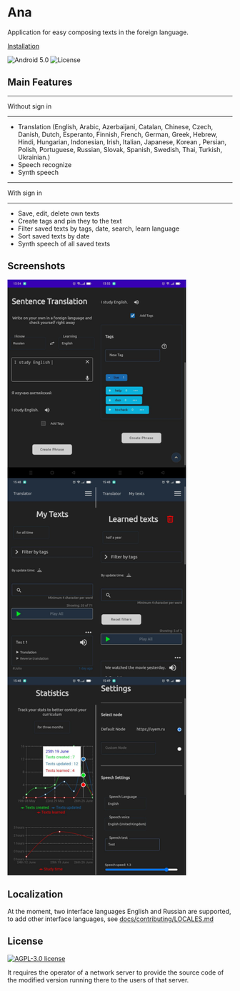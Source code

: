 # Ana

Application for easy composing texts in the foreign language.

[Installation](./docs/INSTALLATION.md)

![Android 5.0](https://img.shields.io/badge/android-5.0+-brightgreen)
![License](https://img.shields.io/github/license/kolserdav/ana)

## Main Features

---

Without sign in

---

- Translation (English, Arabic, Azerbaijani, Catalan, Chinese, Czech, Danish, Dutch, Esperanto, Finnish, French, German, Greek, Hebrew, Hindi, Hungarian, Indonesian, Irish, Italian, Japanese, Korean , Persian, Polish, Portuguese, Russian, Slovak, Spanish, Swedish, Thai, Turkish, Ukrainian.)
- Speech recognize
- Synth speech

---

With sign in

---

- Save, edit, delete own texts
- Create tags and pin they to the text
- Filter saved texts by tags, date, search, learn language
- Sort saved texts by date
- Synth speech of all saved texts

## Screenshots

<div style="position:relative;width:100%;display:flex;flex-flow:row wrap;">
  <img src="fastlane/metadata/android/en-US/images/phoneScreenshots/screenshot.jpg" alt="fastlane/metadata/android/en-US/images/phoneScreenshots/screenshot.jpg" width="200"/>
  <img src="fastlane/metadata/android/en-US/images/phoneScreenshots/screenshot2.jpg" alt="fastlane/metadata/android/en-US/images/phoneScreenshots/screenshot2.jpg" width="200"/>
  <img src="fastlane/metadata/android/en-US/images/phoneScreenshots/screenshot3.jpeg" alt="fastlane/metadata/android/en-US/images/phoneScreenshots/screenshot3.jpeg" width="200"/>
  <img src="fastlane/metadata/android/en-US/images/phoneScreenshots/screenshot4.jpeg" alt="fastlane/metadata/android/en-US/images/phoneScreenshots/screenshot4.jpeg" width="200"/>
  <img src="fastlane/metadata/android/en-US/images/phoneScreenshots/screenshot5.jpeg" alt="fastlane/metadata/android/en-US/images/phoneScreenshots/screenshot5.jpeg" width="200"/>
  <img src="fastlane/metadata/android/en-US/images/phoneScreenshots/screenshot6.jpeg" alt="fastlane/metadata/android/en-US/images/phoneScreenshots/screenshot6.jpeg" width="200"/>
</div>

## Localization

At the moment, two interface languages English and Russian are supported, to add other interface languages, see [docs/contributing/LOCALES.md](docs/contributing/LOCALES.md)

## License

[![AGPL-3.0 license ](https://www.gnu.org/graphics/agplv3-155x51.png)](https://www.gnu.org/licenses/agpl-3.0.html)

It requires the operator of a network server to provide the source code of the modified version running there to the users of that server.
